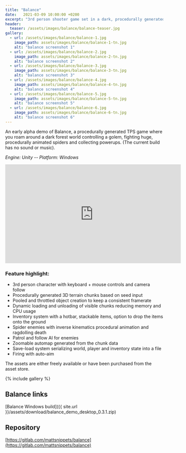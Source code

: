 ```yaml
---
title: "Balance"
date:   2021-03-09 10:00:00 +0200
excerpt: "3rd person shooter game set in a dark, procedurally generated forest where you fight huge spiders."
header:
  teaser: /assets/images/balance/balance-teaser.jpg
gallery:
  - url: /assets/images/balance/balance-1.jpg
    image_path: assets/images/balance/balance-1-tn.jpg
    alt: "balance screenshot 1"
  - url: /assets/images/balance/balance-2.jpg
    image_path: assets/images/balance/balance-2-tn.jpg
    alt: "balance screenshot 2"
  - url: /assets/images/balance/balance-3.jpg
    image_path: assets/images/balance/balance-3-tn.jpg
    alt: "balance screenshot 3"
  - url: /assets/images/balance/balance-4.jpg
    image_path: assets/images/balance/balance-4-tn.jpg
    alt: "balance screenshot 4"
  - url: /assets/images/balance/balance-5.jpg
    image_path: assets/images/balance/balance-5-tn.jpg
    alt: "balance screenshot 5"
  - url: /assets/images/balance/balance-6.jpg
    image_path: assets/images/balance/balance-6-tn.jpg
    alt: "balance screenshot 6"
---
```


An early alpha demo of Balance, a procedurally generated TPS game where you roam around a dark forest world controlling a golem, fighting huge, procedurally animated spiders and collecting powerups. (The current build has no sound or music).

*Engine: Unity -- Platform: Windows*

<iframe width="560" height="315" src="https://www.youtube-nocookie.com/embed/RPt0iBip_KE?rel=0" frameborder="0" allow="autoplay; encrypted-media" allowfullscreen></iframe>

### Feature highlight:
- 3rd person character with keyboard + mouse controls and camera follow
- Procedurally generated 3D terrain chunks based on seed input
- Pooled and throttled object creation to keep a consistent framerate
- Dynamic loading and unloading of visible chunks reducing memory and CPU usage
- Inventory system with a hotbar, stackable items, option to drop the items onto the ground
- Spider enemies with inverse kinematics procedural animation and ragdolling death
- Patrol and follow AI for enemies
- Zoomable automap generated from the chunk data
- Save-load system serializing world, player and inventory state into a file
- Firing with auto-aim

The assets are either freely available or have been purchased from the asset store.

{% include gallery %}

## Balance links
[Balance Windows build]({{ site.url }}/assets/download/balance_demo_desktop_0.3.1.zip)
## Repository
[https://gitlab.com/mattsnippets/balance](https://gitlab.com/mattsnippets/balance)  
